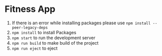 # Fitness App

1. If there is an error while installing packages please use `npm install --peer-legacy-deps`
2. `npm install` to install Packages
3. `npm start` to run the development server
4. `npm run build` to make build of the project
5. `npm run eject` to eject
